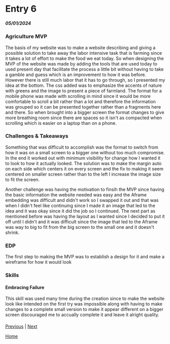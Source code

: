 # Entry 6
##### 05/01/2024

### Agriculture MVP
The basis of my website was to make a website describing and giving a possible solution to take away the labor intensive task that is farming since it takes a lot of effort to make the food we eat today. So when designing the MVP of the website was made by adding the tools that are used today to used present day that facilitate the process a little bit without having to take a gamble and guess which is an improvement to how it was before. However there is still much labor that it has to go through, so I presented my idea at the bottom. The css added was to emphasize the accents of nature with greens and the image to present a piece of farmland. The format for a mobile phone was made with scrolling in mind since it would be more comfortable to scroll a bit rather than a lot and therefore the information was grouped so it can be presented together rather than a fragments here and there. So when brought into a bigger screen the format changes to give more breathing room since there are spaces so it isn't as compacted when scrolling which is easier on a laptop than on a phone.

### Challenges & Takeaways
Something that was difficult to accomplish was the format to switch from how it was on a small screen to a bigger one without too much compromise. In the end it worked out with minimum visibility for change how I wanted it to look to how it actually looked. The solution was to make the margin auto on each side which centers it on every screen and the fix to making it seem centered on smaller screen rather than to the left I increase the image size to fit the screen.

Another challenge was having the motivation to finsih the MVP since having the basic information the website needed was easy and the Aframe embedding was difficult and didn't work so I swapped it out and that was when I didn't feel like continuing since I made it an image that led to the idea and it was okay since it did the job so I continued. The next part as mentioned before was having the layout as I wanted since I decided to put it off until I didn't and it was difficult since the image that led to the Aframe was way to big to fit from the big screen to the small one and it doesn't shrink.

### EDP
The first step to making the MVP was to establish a design for it and make a wireframe for how it would look


### Skills
#### Embracing Failure
This skill was used  many time during the creation since to make the website look like intended on the first try was impossible along with having to make changes to a complete small version to make it appear different on a bigger screen discouraged me to accually complete it and leave it alright quality.
#### 





[Previous](entry05.md) | [Next](entry07.md)

[Home](../README.md)
